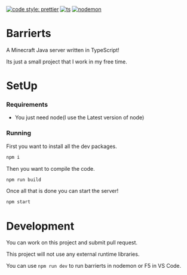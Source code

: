 [![code style: prettier](https://img.shields.io/badge/code_style-prettier-ff69b4.svg?style=round)](https://github.com/prettier/prettier)
[![ts](https://badgen.net/badge/Built%20With/TypeScript/blue)](https://github.com/microsoft/TypeScript)
[![nodemon](https://badgen.net/badge/Developed%20With/Nodemon/green)](https://github.com/remy/nodemon)

# Barrierts

A Minecraft Java server written in TypeScript!

Its just a small project that I work in my free time.

# SetUp

### Requirements

-   You just need node(I use the Latest version of node)

### Running

First you want to install all the dev packages.

```bash
npm i
```

Then you want to compile the code.

```bash
npm run build
```

Once all that is done you can start the server!

```bash
npm start
```

# Development

You can work on this project and submit pull request.

This project will not use any external runtime libraries.

You can use `npm run dev` to run barrierts in nodemon or F5 in VS Code.
